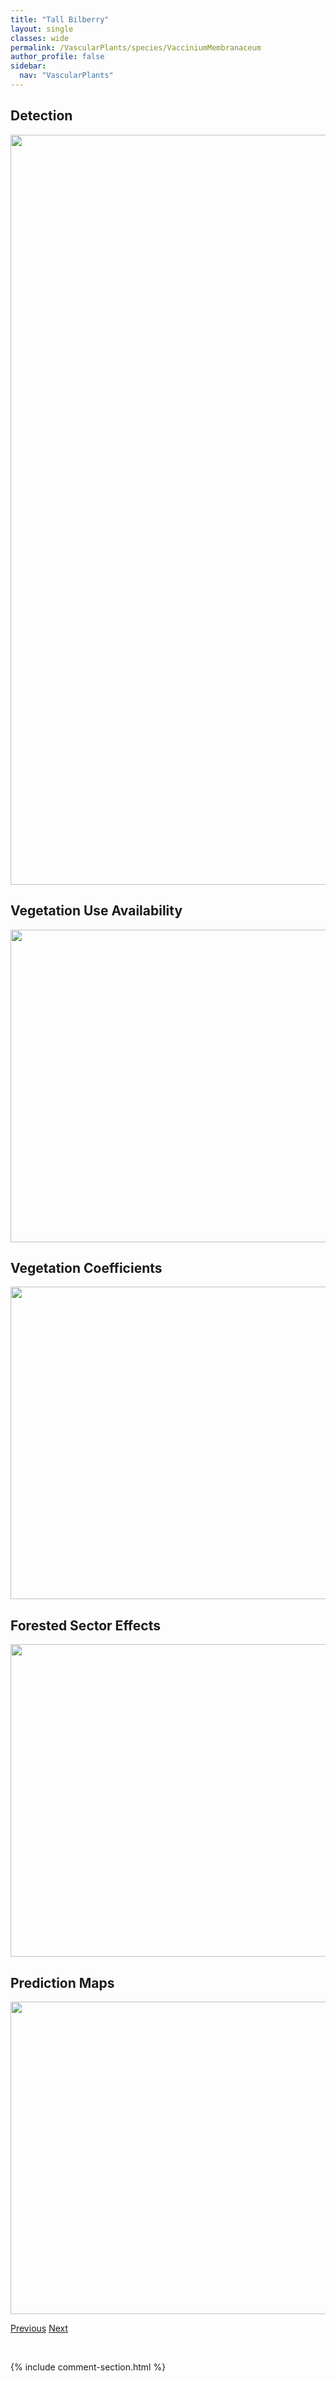 ```yaml
---
title: "Tall Bilberry"
layout: single
classes: wide
permalink: /VascularPlants/species/VacciniumMembranaceum
author_profile: false
sidebar:
  nav: "VascularPlants"
---
```


<h2>Detection</h2>

<a href="https://drive.google.com/uc?export=view&id=1qpU-aR9U7WDoZkRIrCsTzKooDx6JzR-B">
<img src="https://drive.google.com/uc?export=view&id=1qpU-aR9U7WDoZkRIrCsTzKooDx6JzR-B" height = "1200" width = "800">
</a>


<h2>Vegetation Use Availability</h2>

<a href="https://drive.google.com/uc?export=view&id=1zGZruxnH3B6SmeyrhlDQUMPa2_AUv30L">
<img src="https://drive.google.com/uc?export=view&id=1zGZruxnH3B6SmeyrhlDQUMPa2_AUv30L" height = "500" width = "1000">
</a>


<h2>Vegetation Coefficients</h2>

<a href="https://drive.google.com/uc?export=view&id=1trucpQVZDYCcBvARx86ZEpfWPioKpQUZ">
<img src="https://drive.google.com/uc?export=view&id=1trucpQVZDYCcBvARx86ZEpfWPioKpQUZ" height = "500" width = "1000">
</a>


<h2>Forested Sector Effects</h2>

<a href="https://drive.google.com/uc?export=view&id=1tOp106ty_k9mkydiBVl3vlEB49tNYvwI">
<img src="https://drive.google.com/uc?export=view&id=1tOp106ty_k9mkydiBVl3vlEB49tNYvwI" height = "500" width = "1000">
</a>


<h2>Prediction Maps</h2>

<a href="https://drive.google.com/uc?export=view&id=1gEbzyapg9h6MGLmdbUQVDr65FEg6NATV">
<img src="https://drive.google.com/uc?export=view&id=1gEbzyapg9h6MGLmdbUQVDr65FEg6NATV" height = "500" width = "1000">
</a>


<a href="/DevelopmentWebsite/VascularPlants/species/VacciniumCespitosum" class="pagination--pager" title="Dwarf Bilberry">Previous</a> <a href="/DevelopmentWebsite/VascularPlants/species/VacciniumMyrtilloides" class="pagination--pager" title="Common Blueberry">Next</a>

<p>&nbsp;</p>

{% include comment-section.html %}

